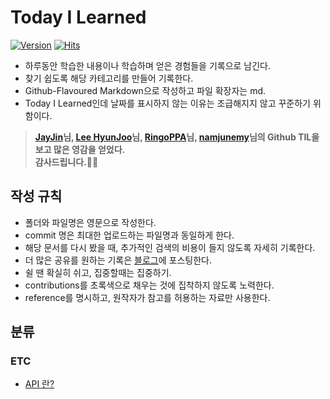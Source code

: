 # Today I Learned

[![Version](https://img.shields.io/badge/version-2024.1.29-red.svg)](./CHANGELOG) [![Hits](https://hits.seeyoufarm.com/api/count/incr/badge.svg?url=https%3A%2F%2Fgithub.com%2FMinchae128%2FTIL&count_bg=%2379C83D&title_bg=%23555555&icon=&icon_color=%23E7E7E7&title=hits&edge_flat=false)](https://hits.seeyoufarm.com)

* 하루동안 학습한 내용이나 학습하며 얻은 경험들을 기록으로 남긴다.
* 찾기 쉽도록 해당 카테고리를 만들어 기록한다.
* Github-Flavoured Markdown으로 작성하고 파일 확장자는 md.
* Today I Learned인데 날짜를 표시하지 않는 이유는 조급해지지 않고 꾸준하기 위함이다.

>**[JayJin](https://github.com/milooy)님, [Lee HyunJoo](https://wayhome25.github.io/)님, [RingoPPA](https://github.com/ksu3101)님, [namjunemy](https://github.com/namjunemy)님의 Github TIL을 보고 많은 영감을 얻었다.**<br>
**감사드립니다.🙇‍♀**


  ## 작성 규칙

* 폴더와 파일명은 영문으로 작성한다.
* commit 명은 최대한 업로드하는 파일명과 동일하게 한다.
* 해당 문서를 다시 봤을 때, 추가적인 검색의 비용이 들지 않도록 자세히 기록한다.
* 더 많은 공유를 원하는 기록은 [블로그](https://record-minchae.tistory.com/)에 포스팅한다.
* 쉴 땐 확실히 쉬고, 집중할때는 집중하기.
* contributions를 초록색으로 채우는 것에 집착하지 않도록 노력한다.
* reference를 명시하고, 원작자가 참고를 허용하는 자료만 사용한다.


## 분류
### ETC
* [API 란?](https://github.com/Integerous/TIL/blob/master/ETC/mineSweeper.md)